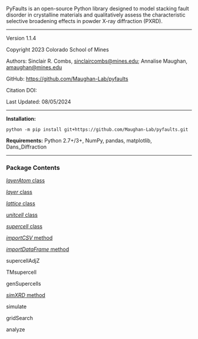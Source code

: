 PyFaults is an open-source Python library designed to model stacking fault disorder in crystalline materials and qualitatively assess the characteristic selective broadening effects in powder X-ray diffraction (PXRD).

---
Version 1.1.4

Copyright 2023 Colorado School of Mines

Authors: Sinclair R. Combs, <sinclaircombs@mines.edu>; Annalise Maughan, <amaughan@mines.edu>

GitHub: <https://github.com/Maughan-Lab/pyfaults>

Citation DOI:

Last Updated: 08/05/2024

---
**Installation:**
```
python -m pip install git+https://github.com/Maughan-Lab/pyfaults.git
```

**Requirements:** Python 2.7+/3+, NumPy, pandas, matplotlib, Dans_Diffraction

---
### Package Contents

[*layerAtom* class](layerAtom.md)

[*layer* class](layer.md)

[*lattice* class](lattice.md)

[*unitcell* class](unitcell.md)

[*supercell* class](supercell.md)

[*importCSV* method](importCSV.md)

[*importDataFrame* method](importDataFrame.md)

supercellAdjZ

TMsupercell

genSupercells

[*simXRD* method](simXRD.md)

simulate

gridSearch

analyze
